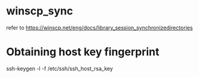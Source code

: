 # winscp_sync
refer to https://winscp.net/eng/docs/library_session_synchronizedirectories

# Obtaining host key fingerprint
ssh-keygen -l -f /etc/ssh/ssh_host_rsa_key